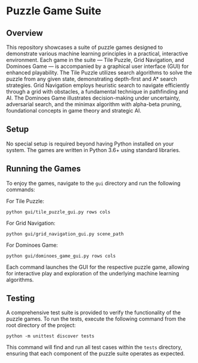 <!DOCTYPE html>
<html lang="en">
<head>
    <meta charset="UTF-8">
</head>
<body>

<h1>Puzzle Game Suite</h1>

<h2>Overview</h2>
<p>This repository showcases a suite of puzzle games designed to demonstrate various machine learning principles in a practical, interactive environment. Each game in the suite — Tile Puzzle, Grid Navigation, and Dominoes Game — is accompanied by a graphical user interface (GUI) for enhanced playability. The Tile Puzzle utilizes search algorithms to solve the puzzle from any given state, demonstrating depth-first and A* search strategies. Grid Navigation employs heuristic search to navigate efficiently through a grid with obstacles, a fundamental technique in pathfinding and AI. The Dominoes Game illustrates decision-making under uncertainty, adversarial search, and the minimax algorithm with alpha-beta pruning, foundational concepts in game theory and strategic AI.</p>

<h2>Setup</h2>
<p>No special setup is required beyond having Python installed on your system. The games are written in Python 3.6+ using standard libraries.</p>

<h2>Running the Games</h2>
<p>To enjoy the games, navigate to the <code>gui</code> directory and run the following commands:</p>

<p>For Tile Puzzle:</p>
<pre><code>python gui/tile_puzzle_gui.py rows cols</code></pre>

<p>For Grid Navigation:</p>
<pre><code>python gui/grid_navigation_gui.py scene_path</code></pre>

<p>For Dominoes Game:</p>
<pre><code>python gui/dominoes_game_gui.py rows cols</code></pre>

<p>Each command launches the GUI for the respective puzzle game, allowing for interactive play and exploration of the underlying machine learning algorithms.</p>

<h2>Testing</h2>
<p>A comprehensive test suite is provided to verify the functionality of the puzzle games. To run the tests, execute the following command from the root directory of the project:</p>

<pre><code>python -m unittest discover tests</code></pre>

<p>This command will find and run all test cases within the <code>tests</code> directory, ensuring that each component of the puzzle suite operates as expected.</p>

</body>
</html
